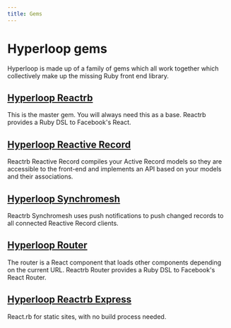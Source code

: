 ```yaml
---
title: Gems
---
```

# Hyperloop gems

Hyperloop is made up of a family of gems which all work together which collectively make up the missing Ruby front end library.

## [Hyperloop Reactrb](/gems/reactrb)

This is the master gem. You will always need this as a base. Reactrb provides a Ruby DSL to Facebook's React.

## [Hyperloop Reactive Record](/gems/reactrb-reactive-record)

Reactrb Reactive Record compiles your Active Record models so they are accessible to the front-end and implements an API based on your models and their associations.

## [Hyperloop Synchromesh](/gems/reactrb-synchromesh)

Reactrb Synchromesh uses push notifications to push changed records to all connected Reactive Record clients.

## [Hyperloop Router](/gems/reactrb-router)

The router is a React component that loads other components depending on the current URL. Reactrb Router provides a Ruby DSL to Facebook's React Router.

## [Hyperloop Reactrb Express](/gems/reactrb-express)

React.rb for static sites, with no build process needed.
